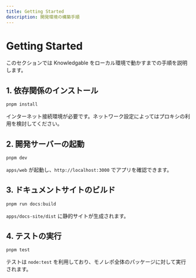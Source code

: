 ```yaml
---
title: Getting Started
description: 開発環境の構築手順
---
```


# Getting Started

このセクションでは Knowledgable をローカル環境で動かすまでの手順を説明します。

## 1. 依存関係のインストール

```bash
pnpm install
```

インターネット接続環境が必要です。ネットワーク設定によってはプロキシの利用を検討してください。

## 2. 開発サーバーの起動

```bash
pnpm dev
```

`apps/web` が起動し、`http://localhost:3000` でアプリを確認できます。

## 3. ドキュメントサイトのビルド

```bash
pnpm run docs:build
```

`apps/docs-site/dist` に静的サイトが生成されます。

## 4. テストの実行

```bash
pnpm test
```

テストは `node:test` を利用しており、モノレポ全体のパッケージに対して実行されます。
